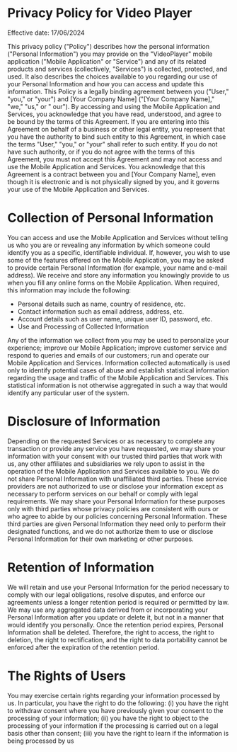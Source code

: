 # Privacy Policy for Video Player

Effective date: 17/06/2024

This privacy policy ("Policy") describes how the personal information ("Personal Information") you
may provide on the "VideoPlayer" mobile application ("Mobile Application" or "Service") and any of
its related products and services (collectively, "Services") is collected, protected, and used. It
also describes the choices available to you regarding our use of your Personal Information and how
you can access and update this information. This Policy is a legally binding agreement between
you ("User," "you," or "your") and [Your Company Name] ("[Your Company Name]," "we," "us," or "
our"). By accessing and using the Mobile Application and Services, you acknowledge that you have
read, understood, and agree to be bound by the terms of this Agreement. If you are entering into
this Agreement on behalf of a business or other legal entity, you represent that you have the
authority to bind such entity to this Agreement, in which case the terms "User," "you," or "your"
shall refer to such entity. If you do not have such authority, or if you do not agree with the terms
of this Agreement, you must not accept this Agreement and may not access and use the Mobile
Application and Services. You acknowledge that this Agreement is a contract between you
and [Your Company Name], even though it is electronic and is not physically signed by you, and it
governs your use of the Mobile Application and Services.

# Collection of Personal Information

You can access and use the Mobile Application and Services without telling us who you are or
revealing any information by which someone could identify you as a specific, identifiable
individual. If, however, you wish to use some of the features offered on the Mobile Application, you
may be asked to provide certain Personal Information (for example, your name and e-mail address). We
receive and store any information you knowingly provide to us when you fill any online forms on the
Mobile Application. When required, this information may include the following:

- Personal details such as name, country of residence, etc.
- Contact information such as email address, address, etc.
- Account details such as user name, unique user ID, password, etc.
- Use and Processing of Collected Information

Any of the information we collect from you may be used to personalize your experience; improve our
Mobile Application; improve customer service and respond to queries and emails of our customers; run
and operate our Mobile Application and Services. Information collected automatically is used only to
identify potential cases of abuse and establish statistical information regarding the usage and
traffic of the Mobile Application and Services. This statistical information is not otherwise
aggregated in such a way that would identify any particular user of the system.

# Disclosure of Information

Depending on the requested Services or as necessary to complete any transaction or provide any
service you have requested, we may share your information with your consent with our trusted third
parties that work with us, any other affiliates and subsidiaries we rely upon to assist in the
operation of the Mobile Application and Services available to you. We do not share Personal
Information with unaffiliated third parties. These service providers are not authorized to use or
disclose your information except as necessary to perform services on our behalf or comply with legal
requirements. We may share your Personal Information for these purposes only with third parties
whose privacy policies are consistent with ours or who agree to abide by our policies concerning
Personal Information. These third parties are given Personal Information they need only to perform
their designated functions, and we do not authorize them to use or disclose Personal Information for
their own marketing or other purposes.

# Retention of Information

We will retain and use your Personal Information for the period necessary to comply with our legal
obligations, resolve disputes, and enforce our agreements unless a longer retention period is
required or permitted by law. We may use any aggregated data derived from or incorporating your
Personal Information after you update or delete it, but not in a manner that would identify you
personally. Once the retention period expires, Personal Information shall be deleted. Therefore, the
right to access, the right to deletion, the right to rectification, and the right to data
portability cannot be enforced after the expiration of the retention period.

# The Rights of Users

You may exercise certain rights regarding your information processed by us. In particular, you have
the right to do the following:
(i) you have the right to withdraw consent where you have previously
given your consent to the processing of your information;
(ii) you have the right to object to the
processing of your information if the processing is carried out on a legal basis other than
consent;
(iii) you have the right to learn if the information is being processed by us